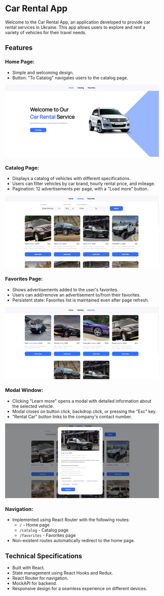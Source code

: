 # Car Rental App

Welcome to the Car Rental App, an application developed to provide car rental
services in Ukraine. This app allows users to explore and rent a variety of
vehicles for their travel needs.

## Features

### Home Page:

- Simple and welcoming design.
- Button: "To Catalog" navigates users to the catalog page.

![Home Page](./assets/home.png)

### Catalog Page:

- Displays a catalog of vehicles with different specifications.
- Users can filter vehicles by car brand, hourly rental price, and mileage.
- Pagination: 12 advertisements per page, with a "Load more" button.

![Catalog Page](./assets/catalog.png)

### Favorites Page:

- Shows advertisements added to the user's favorites.
- Users can add/remove an advertisement to/from their favorites.
- Persistent state: Favorites list is maintained even after page refresh.

![Favorites Page](./assets/favorites.png)

### Modal Window:

- Clicking "Learn more" opens a modal with detailed information about the
  selected vehicle.
- Modal closes on button click, backdrop click, or pressing the "Esc" key.
- "Rental Car" button links to the company's contact number.

![Modal Window](./assets/modal.png)

### Navigation:

- Implemented using React Router with the following routes:
  - `/` - Home page
  - `/catalog` - Catalog page
  - `/favorites` - Favorites page
- Non-existent routes automatically redirect to the home page.

## Technical Specifications

- Built with React.
- State management using React Hooks and Redux.
- React Router for navigation.
- MockAPI for backend.
- Responsive design for a seamless experience on different devices.
